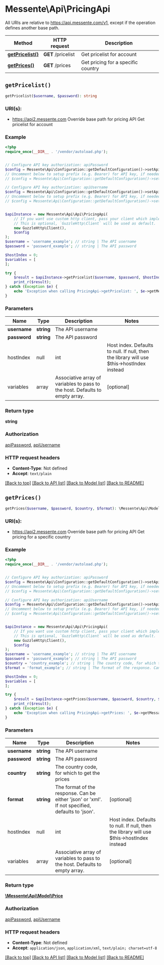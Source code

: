 # Messente\Api\PricingApi

All URIs are relative to https://api.messente.com/v1, except if the operation defines another base path.

| Method | HTTP request | Description |
| ------------- | ------------- | ------------- |
| [**getPricelist()**](PricingApi.md#getPricelist) | **GET** /pricelist | Get pricelist for account |
| [**getPrices()**](PricingApi.md#getPrices) | **GET** /prices | Get pricing for a specific country |


## `getPricelist()`

```php
getPricelist($username, $password): string
```
### URI(s):
- https://api2.messente.com Override base path for pricing API
Get pricelist for account

### Example

```php
<?php
require_once(__DIR__ . '/vendor/autoload.php');


// Configure API key authorization: apiPassword
$config = Messente\Api\Configuration::getDefaultConfiguration()->setApiKey('password', 'YOUR_API_KEY');
// Uncomment below to setup prefix (e.g. Bearer) for API key, if needed
// $config = Messente\Api\Configuration::getDefaultConfiguration()->setApiKeyPrefix('password', 'Bearer');

// Configure API key authorization: apiUsername
$config = Messente\Api\Configuration::getDefaultConfiguration()->setApiKey('username', 'YOUR_API_KEY');
// Uncomment below to setup prefix (e.g. Bearer) for API key, if needed
// $config = Messente\Api\Configuration::getDefaultConfiguration()->setApiKeyPrefix('username', 'Bearer');


$apiInstance = new Messente\Api\Api\PricingApi(
    // If you want use custom http client, pass your client which implements `GuzzleHttp\ClientInterface`.
    // This is optional, `GuzzleHttp\Client` will be used as default.
    new GuzzleHttp\Client(),
    $config
);
$username = 'username_example'; // string | The API username
$password = 'password_example'; // string | The API password

$hostIndex = 0;
$variables = [
];

try {
    $result = $apiInstance->getPricelist($username, $password, $hostIndex, $variables);
    print_r($result);
} catch (Exception $e) {
    echo 'Exception when calling PricingApi->getPricelist: ', $e->getMessage(), PHP_EOL;
}
```

### Parameters

| Name | Type | Description  | Notes |
| ------------- | ------------- | ------------- | ------------- |
| **username** | **string**| The API username | |
| **password** | **string**| The API password | |
| hostIndex | null|int | Host index. Defaults to null. If null, then the library will use $this->hostIndex instead | [optional] |
| variables | array | Associative array of variables to pass to the host. Defaults to empty array. | [optional] |

### Return type

**string**

### Authorization

[apiPassword](../../README.md#apiPassword), [apiUsername](../../README.md#apiUsername)

### HTTP request headers

- **Content-Type**: Not defined
- **Accept**: `text/plain`

[[Back to top]](#) [[Back to API list]](../../README.md#endpoints)
[[Back to Model list]](../../README.md#models)
[[Back to README]](../../README.md)

## `getPrices()`

```php
getPrices($username, $password, $country, $format): \Messente\Api\Model\Price
```
### URI(s):
- https://api2.messente.com Override base path for pricing API
Get pricing for a specific country

### Example

```php
<?php
require_once(__DIR__ . '/vendor/autoload.php');


// Configure API key authorization: apiPassword
$config = Messente\Api\Configuration::getDefaultConfiguration()->setApiKey('password', 'YOUR_API_KEY');
// Uncomment below to setup prefix (e.g. Bearer) for API key, if needed
// $config = Messente\Api\Configuration::getDefaultConfiguration()->setApiKeyPrefix('password', 'Bearer');

// Configure API key authorization: apiUsername
$config = Messente\Api\Configuration::getDefaultConfiguration()->setApiKey('username', 'YOUR_API_KEY');
// Uncomment below to setup prefix (e.g. Bearer) for API key, if needed
// $config = Messente\Api\Configuration::getDefaultConfiguration()->setApiKeyPrefix('username', 'Bearer');


$apiInstance = new Messente\Api\Api\PricingApi(
    // If you want use custom http client, pass your client which implements `GuzzleHttp\ClientInterface`.
    // This is optional, `GuzzleHttp\Client` will be used as default.
    new GuzzleHttp\Client(),
    $config
);
$username = 'username_example'; // string | The API username
$password = 'password_example'; // string | The API password
$country = 'country_example'; // string | The country code, for which to get the prices
$format = 'format_example'; // string | The format of the response. Can be either 'json' or 'xml'. If not specified, defaults to 'json'.

$hostIndex = 0;
$variables = [
];

try {
    $result = $apiInstance->getPrices($username, $password, $country, $format, $hostIndex, $variables);
    print_r($result);
} catch (Exception $e) {
    echo 'Exception when calling PricingApi->getPrices: ', $e->getMessage(), PHP_EOL;
}
```

### Parameters

| Name | Type | Description  | Notes |
| ------------- | ------------- | ------------- | ------------- |
| **username** | **string**| The API username | |
| **password** | **string**| The API password | |
| **country** | **string**| The country code, for which to get the prices | |
| **format** | **string**| The format of the response. Can be either &#39;json&#39; or &#39;xml&#39;. If not specified, defaults to &#39;json&#39;. | [optional] |
| hostIndex | null|int | Host index. Defaults to null. If null, then the library will use $this->hostIndex instead | [optional] |
| variables | array | Associative array of variables to pass to the host. Defaults to empty array. | [optional] |

### Return type

[**\Messente\Api\Model\Price**](../Model/Price.md)

### Authorization

[apiPassword](../../README.md#apiPassword), [apiUsername](../../README.md#apiUsername)

### HTTP request headers

- **Content-Type**: Not defined
- **Accept**: `application/json`, `application/xml`, `text/plain; charset=utf-8`

[[Back to top]](#) [[Back to API list]](../../README.md#endpoints)
[[Back to Model list]](../../README.md#models)
[[Back to README]](../../README.md)
